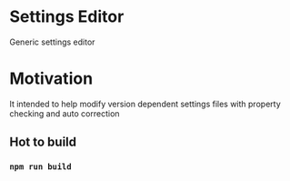# Settings Editor
Generic settings editor


# Motivation

It intended to help modify version dependent settings files
with property checking and auto correction

## Hot to build

### `npm run build`

